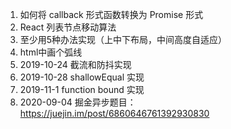 1. 如何将 callback 形式函数转换为 Promise 形式
2. React 列表节点移动算法
3. 至少用5种办法实现（上中下布局，中间高度自适应）
4. html中画个弧线
5. 2019-10-24 截流和防抖实现
6. 2019-10-28 shallowEqual 实现
7. 2019-11-1 function bound 实现
8. 2020-09-04 掘金异步题目：https://juejin.im/post/6860646761392930830
